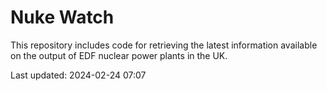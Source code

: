 # Nuke Watch

This repository includes code for retrieving the latest information available on the output of EDF nuclear power plants in the UK.

Last updated: 2024-02-24 07:07